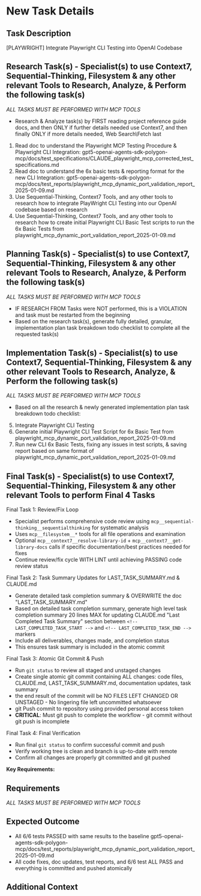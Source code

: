 # New Task Details

## Task Description

[PLAYWRIGHT] Integrate Playwright CLI Testing into OpenAI Codebase

## Research Task(s) - Specialist(s) to use Context7, Sequential-Thinking, Filesystem & any other relevant Tools to Research, Analyze, & Perform the following task(s)

*ALL TASKS MUST BE PERFORMED WITH MCP TOOLS*

- Research & Analyze task(s) by FIRST reading project reference guide docs, and then ONLY if further details needed use Context7, and then finally ONLY if more details needed, Web Search\Fetch last

1. Read doc to understand the Playwright MCP Testing Procedure & Playwright CLI Integration: gpt5-openai-agents-sdk-polygon-mcp/docs/test_specifications/CLAUDE_playwright_mcp_corrected_test_specifications.md
2. Read doc to understand the 6x basic tests & reporting format for the new CLI Integration: gpt5-openai-agents-sdk-polygon-mcp/docs/test_reports/playwright_mcp_dynamic_port_validation_report_2025-01-09.md
3. Use Sequential-Thinking, Context7 Tools, and any other tools to research how to integrate PlayWright CLI Testing into our OpenAI codebase based on research
4. Use Sequential-Thinking, Context7 Tools, and any other tools to research how to create initial Playwright CLI Basic Test scripts to run the 6x Basic Tests from playwright_mcp_dynamic_port_validation_report_2025-01-09.md

## Planning Task(s) - Specialist(s) to use Context7, Sequential-Thinking, Filesystem & any other relevant Tools to Research, Analyze, & Perform the following task(s)

*ALL TASKS MUST BE PERFORMED WITH MCP TOOLS*

- IF RESEARCH FROM Tasks were NOT performed, this is a VIOLATION and task must be restarted from the beginning
- Based on the research task(s), generate fully detailed, granular, implementation plan task breakdown todo checklist to complete all the requested task(s)

## Implementation Task(s) - Specialist(s) to use Context7, Sequential-Thinking, Filesystem & any other relevant Tools to Research, Analyze, & Perform the following task(s)

*ALL TASKS MUST BE PERFORMED WITH MCP TOOLS*

- Based on all the research & newly generated implementation plan task breakdown todo checklist:

5. Integrate Playwright CLI Testing
6. Generate initial Playwright CLI Test Script for 6x Basic Test from playwright_mcp_dynamic_port_validation_report_2025-01-09.md
7. Run new CLI 6x Basic Tests, fixing any issues in test scripts, & saving report based on same format of playwright_mcp_dynamic_port_validation_report_2025-01-09.md

## Final Task(s) - Specialist(s) to use Context7, Sequential-Thinking, Filesystem & any other relevant Tools to perform Final 4 Tasks

Final Task 1: Review/Fix Loop

- Specialist performs comprehensive code review using `mcp__sequential-thinking__sequentialthinking` for systematic analysis
- Uses `mcp__filesystem__*` tools for all file operations and examination
- Optional `mcp__context7__resolve-library-id` + `mcp__context7__get-library-docs` calls if specific documentation/best practices needed for fixes
- Continue review/fix cycle WITH LINT until achieving PASSING code review status

Final Task 2: Task Summary Updates for LAST_TASK_SUMMARY.md & CLAUDE.md

- Generate detailed task completion summary & OVERWRITE the doc "LAST_TASK_SUMMARY.md"
- Based on detailed task completion summary, generate high level task completion summary 20 lines MAX for updating CLAUDE.md "Last Completed Task Summary" section between `<!-- LAST_COMPLETED_TASK_START -->` and `<!-- LAST_COMPLETED_TASK_END -->` markers
- Include all deliverables, changes made, and completion status
- This ensures task summary is included in the atomic commit

Final Task 3: Atomic Git Commit & Push

- Run `git status` to review all staged and unstaged changes
- Create single atomic git commit containing ALL changes: code files, CLAUDE.md, LAST_TASK_SUMMARY.md, documentation updates, task summary
- the end result of the commit will be NO FILES LEFT CHANGED OR UNSTAGED - No lingering file left uncommitted whatsoever
- git Push commit to repository using provided personal access token
- **CRITICAL**: Must git push to complete the workflow - git commit without git push is incomplete

Final Task 4: Final Verification

- Run final `git status` to confirm successful commit and push
- Verify working tree is clean and branch is up-to-date with remote
- Confirm all changes are properly git committed and git pushed

**Key Requirements:**

## Requirements

*ALL TASKS MUST BE PERFORMED WITH MCP TOOLS*

## Expected Outcome

- All 6/6 tests PASSED with same results to the baseline gpt5-openai-agents-sdk-polygon-mcp/docs/test_reports/playwright_mcp_dynamic_port_validation_report_2025-01-09.md
- All code fixes, doc updates, test reports, and 6/6 test ALL PASS and everything is committed and pushed atomically

## Additional Context
